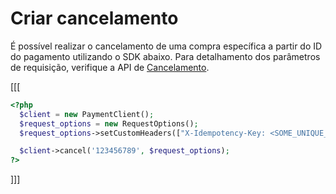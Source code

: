 # Criar cancelamento

É possível realizar o cancelamento de uma compra específica a partir do ID do pagamento utilizando o SDK abaixo. Para detalhamento dos parâmetros de requisição, verifique a API de [Cancelamento](https://www.mercadopago[FAKER][URL][DOMAIN]/developers/pt/reference/chargebacks/_payments_payment_id/put).

[[[
```php
<?php
  $client = new PaymentClient();
  $request_options = new RequestOptions();
  $request_options->setCustomHeaders(["X-Idempotency-Key: <SOME_UNIQUE_VALUE>"]);

  $client->cancel('123456789', $request_options);
?>
```
]]]
